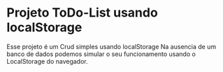# Projeto ToDo-List usando localStorage

Esse projeto é um Crud simples usando localStorage
Na ausencia de um banco de dados podemos simular o seu funcionamento usando o LocalStorage do navegador.
